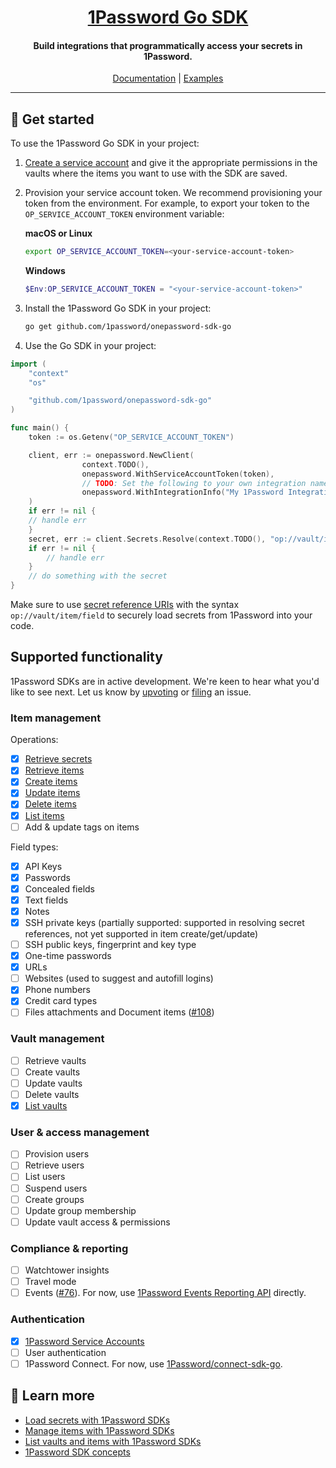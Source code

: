 <p align="center">
  <a href="https://1password.com">
      <h1 align="center">1Password Go SDK</h1>
  </a>
</p>

<p align="center">
 <h4 align="center">Build integrations that programmatically access your secrets in 1Password.</h4>
</p>

<p align="center">
  <a href="https://developer.1password.com/docs/sdks/">Documentation</a> | <a href="https://github.com/1Password/onepassword-sdk-go/tree/main/example">Examples</a>
<br/>

---

## 🚀 Get started

To use the 1Password Go SDK in your project:

1. [Create a service account](https://my.1password.com/developer-tools/infrastructure-secrets/serviceaccount/) and give it the appropriate permissions in the vaults where the items you want to use with the SDK are saved.
2. Provision your service account token. We recommend provisioning your token from the environment. For example, to export your token to the `OP_SERVICE_ACCOUNT_TOKEN` environment variable:

   **macOS or Linux**

   ```bash
   export OP_SERVICE_ACCOUNT_TOKEN=<your-service-account-token>
   ```

   **Windows**

   ```powershell
   $Env:OP_SERVICE_ACCOUNT_TOKEN = "<your-service-account-token>"
   ```

3. Install the 1Password Go SDK in your project:

   ```bash
   go get github.com/1password/onepassword-sdk-go
   ```

4. Use the Go SDK in your project:

```go
import (
    "context"
    "os"

    "github.com/1password/onepassword-sdk-go"
)

func main() {
    token := os.Getenv("OP_SERVICE_ACCOUNT_TOKEN")

    client, err := onepassword.NewClient(
                context.TODO(),
                onepassword.WithServiceAccountToken(token),
                // TODO: Set the following to your own integration name and version.
                onepassword.WithIntegrationInfo("My 1Password Integration", "v1.0.0"),
    )
    if err != nil {
	// handle err
    }
    secret, err := client.Secrets.Resolve(context.TODO(), "op://vault/item/field")
    if err != nil {
        // handle err
    }
    // do something with the secret
}
```

Make sure to use [secret reference URIs](https://developer.1password.com/docs/cli/secret-reference-syntax/) with the syntax `op://vault/item/field` to securely load secrets from 1Password into your code.

## Supported functionality

1Password SDKs are in active development. We're keen to hear what you'd like to see next. Let us know by [upvoting](https://github.com/1Password/onepassword-sdk-go/issues) or [filing](https://github.com/1Password/onepassword-sdk-go/issues/new/choose) an issue.

### Item management
Operations:
- [x] [Retrieve secrets](https://developer.1password.com/docs/sdks/load-secrets)
- [x] [Retrieve items](https://developer.1password.com/docs/sdks/manage-items#get-an-item)
- [x] [Create items](https://developer.1password.com/docs/sdks/manage-items#create-an-item)
- [x] [Update items](https://developer.1password.com/docs/sdks/manage-items#update-an-item)
- [x] [Delete items](https://developer.1password.com/docs/sdks/manage-items#delete-an-item)
- [x] [List items](https://developer.1password.com/docs/sdks/list-vaults-items/)
- [ ] Add & update tags on items 

Field types:
- [x] API Keys
- [x] Passwords
- [x] Concealed fields
- [x] Text fields
- [x] Notes
- [x] SSH private keys (partially supported: supported in resolving secret references, not yet supported in item create/get/update)
- [ ] SSH public keys, fingerprint and key type
- [x] One-time passwords 
- [x] URLs
- [ ] Websites (used to suggest and autofill logins)
- [x] Phone numbers
- [x] Credit card types
- [ ] Files attachments and Document items ([#108](https://github.com/1Password/onepassword-sdk-go/issues/108))

### Vault management
- [ ] Retrieve vaults
- [ ] Create vaults
- [ ] Update vaults
- [ ] Delete vaults
- [x] [List vaults](https://developer.1password.com/docs/sdks/list-vaults-items/)

### User & access management
- [ ] Provision users
- [ ] Retrieve users
- [ ] List users
- [ ] Suspend users
- [ ] Create groups
- [ ] Update group membership
- [ ] Update vault access & permissions

### Compliance & reporting
- [ ] Watchtower insights
- [ ] Travel mode
- [ ] Events ([#76](https://github.com/1Password/onepassword-sdk-go/issues/76)). For now, use [1Password Events Reporting API](https://developer.1password.com/docs/events-api/) directly.

### Authentication

- [x] [1Password Service Accounts](https://developer.1password.com/docs/service-accounts/get-started/)
- [ ] User authentication
- [ ] 1Password Connect. For now, use [1Password/connect-sdk-go](https://github.com/1Password/connect-sdk-go).

## 📖 Learn more

- [Load secrets with 1Password SDKs](https://developer.1password.com/docs/sdks/load-secrets)
- [Manage items with 1Password SDKs](https://developer.1password.com/docs/sdks/manage-items)
- [List vaults and items with 1Password SDKs](https://developer.1password.com/docs/sdks/list-vaults-items)
- [1Password SDK concepts](https://developer.1password.com/docs/sdks/concepts)
